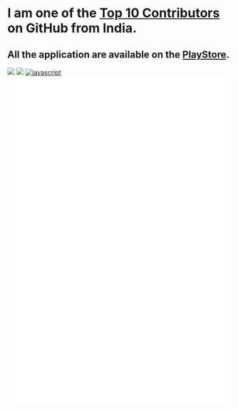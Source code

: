# I am one of the [Top 10 Contributors](https://committers.top/india) on GitHub from India.
## All the application are available on the **[PlayStore](https://play.google.com/store/apps/dev?id=8788999160422104385)**.

[![](https://img.shields.io/badge/Android%20Developer-Aniket%20Jain-006bb3?style=for-the-badge&logo=android)](http://g.dev/aniketjain)
[![](https://komarev.com/ghpvc/?username=dev-aniketj&style=for-the-badge&color=006bb3)](https://github.com/dev-aniketj)
<a href="https://developer.mozilla.org/en-US/docs/Web/JavaScript" target="_blank">
<img src="https://img.shields.io/badge/Javascript-F7DF1E.svg?style=for-the-badge&logo=javascript&logoColor=black"
      alt="javascript"/>
</a>
![](./metrics.svg)



